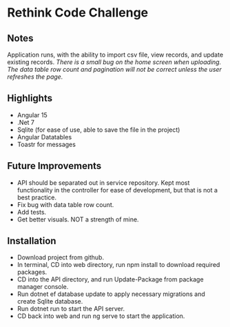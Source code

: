 # Rethink Code Challenge

## Notes
Application runs, with the ability to import csv file, view records, and update existing records.
*There is a small bug on the home screen when uploading. The data table row count and pagination will not be correct unless the user refreshes the page.*

## Highlights
- Angular 15
- .Net 7
- Sqlite (for ease of use, able to save the file in the project)
- Angular Datatables
- Toastr for messages

## Future Improvements
- API should be separated out in service repository. Kept most functionality in the controller for ease of development, but that is not a best practice.
- Fix bug with data table row count.
- Add tests.
- Get better visuals. NOT a strength of mine.

## Installation 
- Download project from github.
- In terminal, CD into web directory, run npm install to download required packages.
- CD into the API directory, and run Update-Package from package manager console.
- Run dotnet ef database update to apply necessary migrations and create Sqlite database.
- Run dotnet run to start the API server.
- CD back into web and run ng serve to start the application.